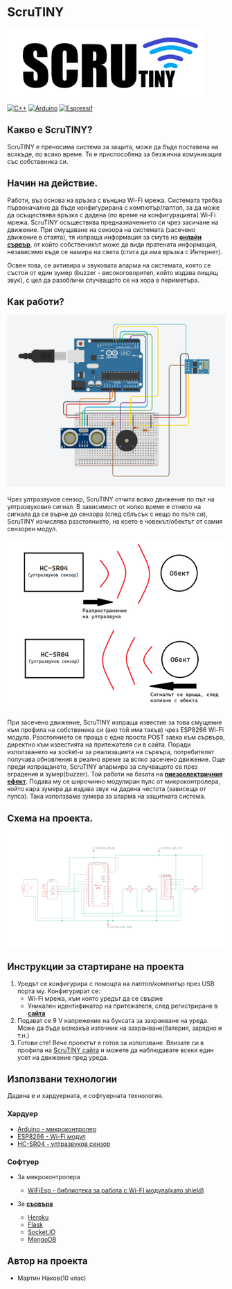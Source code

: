 # ScruTINY

![logo](https://github.com/generot/ScruTINY-online/blob/main/client/static/css/logo3.png?raw=true)

[![C++](https://img.shields.io/badge/c++-%2300599C.svg?style=for-the-badge&logo=c%2B%2B&logoColor=white)](http://cppreference.com/)
[![Arduino](https://img.shields.io/badge/Arduino-00979D?style=for-the-badge&logo=Arduino&logoColor=white)](https://www.arduino.cc/)
[![Espressif](https://img.shields.io/badge/espressif-E7352C?style=for-the-badge&logo=espressif&logoColor=white)](https://www.espressif.com/)

## Какво е ScruTINY?
ScruTINY е преносима система за защита, може да бъде поставена на всякъде, по всяко време. 
Тя е приспособена за безжична комуникация със собственика си.

## Начин на действие.
Работи, въз основа на връзка с външна Wi-Fi мрежа. Системата трябва първоначално да бъде
конфигурирана с компютър/лаптоп, за да може да осъществява връзка с дадена (по време на конфигурацията) 
Wi-Fi мрежа. ScruTINY осъществява предназначението си чрез засичане на движение. 
При смущаване на сензора на системата (засечено движение в стаята), тя изпраща информация за смута на 
[**онлайн сървър**](https://github.com/generot/ScruTINY-online), от който собственикът може да види пратената информация, независимо къде се намира на 
света (стига да има връзка с Интернет).

Освен това, се активира и звуковата аларма на системата, която се състои от един зумер 
(buzzer - високоговорител, който издава пищящ звук), с цел да разобличи 
случващото се на хора в периметъра.

## Как работи?
![logo](images/circuit_visual2.png)<br><br>
Чрез ултразвуков сензор, ScruTINY отчита всяко движение по път на ултразвуковия сигнал. В зависимост от колко време
е отнело на сигнала да се върне до сензора (след сблъсък с нещо по пътя си), ScruTINY изчислява разстоянието, на което
е човекът/обектът от самия сензорен модул.<br><br>
![logo](images/ultrasound2.png)<br><br>
При засечено движение, ScruTINY изпраща известие за това смущение към профила
на собственика си (ако той има такъв) чрез ESP8266 Wi-Fi модула. Разстоянието се праща с една проста POST завка към сървъра,
директно към известията на притежателя си в сайта. Поради използването на socket-и за реализацията на сървъра, потребителят
получава обновления в реално време за всяко засечено движение. Още преди изпращането, ScruTINY алармира за случващото се през
вградения ѝ зумер(buzzer). Той работи на базата на [**пиезоелектричния ефект**](https://en.wikipedia.org/wiki/Piezoelectricity). 
Подава му се широчинно модулиран пулс от микроконтролера, който кара зумера да издава звук на дадена честота (зависеща от пулса).
Така използваме зумера за аларма на защитната система.

## Схема на проекта.
![img](images/circuit_schematics.png)

## Инструкции за стартиране на проекта
1) Уредът се конфигурира с помощта на лаптоп/компютър през USB порта му. Конфигурират се:
    - Wi-Fi мрежа, към която уредът да се свърже
    - Уникален идентификатор на притежателя, след регистриране в [**сайта**](https://github.com/generot/ScruTINY-online)
2) Подават се 9 V напрежение на буксата за захранване на уреда. Може да бъде всякакъв източник на захранване(батерия, зарядно и т.н.)
3) Готови сте! Вече проектът е готов за използване. Влизате си в профила на [ScruTINY сайта](https://github.com/generot/ScruTINY-online)
и можете да наблюдавате всеки един усет на движение пред уреда.

## Използвани технологии
Дадена е и хардуерната, и софтуерната технология.

### Хардуер
- [Arduino - микроконтролер](https://www.arduino.cc/)
- [ESP8266 - Wi-Fi модул](https://erelement.com/wireless/wi-fi-esp8266)
- [HC-SR04 - ултразвуков сензор](https://www.sparkfun.com/products/15569)

### Софтуер
- За микроконтролера
    - [WiFiEsp - библиотека за работа с Wi-FI модула(като shield)](https://github.com/bportaluri/WiFiEsp)

- За [**сървъра**](https://github.com/generot/ScruTINY-online)
    - [Heroku](https://www.heroku.com/)
    - [Flask](https://flask.palletsprojects.com/en/2.1.x/)
    - [Socket.IO](https://socket.io/)
    - [MongoDB](https://www.mongodb.com/)

## Автор на проекта
- Мартин Наков(10 клас)
